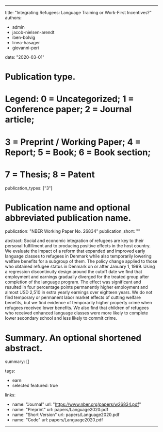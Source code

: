 
---
title: "Integrating Refugees: Language Training or Work-First Incentives?"
authors: 
- admin
- jacob-nielsen-arendt
- iben-bolvig
- linea-hasager
- giovanni-peri

date: "2020-03-01"

# Publication type.
# Legend: 0 = Uncategorized; 1 = Conference paper; 2 = Journal article;
# 3 = Preprint / Working Paper; 4 = Report; 5 = Book; 6 = Book section;
# 7 = Thesis; 8 = Patent
publication_types: ["3"]

# Publication name and optional abbreviated publication name.
publication: "NBER Working Paper No. 26834"
publication_short: ""

abstract: Social and economic integration of refugees are key to their personal fulfillment and to producing positive effects in the host country. We evaluate the impact of a reform that expanded and improved early language classes to refugees in Denmark while also temporarily lowering welfare benefits for a subgroup of them. The policy change applied to those who obtained refugee status in Denmark on or after January 1, 1999. Using a regression discontinuity design around the cutoff date we find that employment and earnings gradually diverged for the treated group after completion of the language program. The effect was significant and resulted in four percentage points permanently higher employment and almost USD 2,510 in extra yearly earnings over eighteen years. We do not find temporary or permanent labor market effects of cutting welfare benefits, but we find evidence of temporarily higher property crime when refugees received lower benefits. We also find that children of refugees who received enhanced language classes were more likely to complete lower secondary school and less likely to commit crime. 

# Summary. An optional shortened abstract.
summary: []

tags:
- earn
- selected
featured: true

links:
  - name: "Journal"
    url: "https://www.nber.org/papers/w26834.pdf"
  - name: "Preprint"
    url:  papers/Language2020.pdf
  - name: "Short Version"
    url: papers/Language2020.pdf
  - name: "Code"
    url: papers/Language2020.pdf


---
